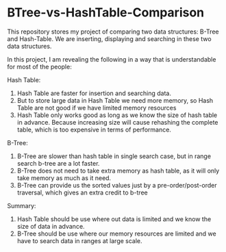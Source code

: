 # BTree-vs-HashTable-Comparison

This repository stores my project of comparing two data structures: B-Tree and Hash-Table.
We are inserting, displaying and searching in these two data structures.

In this project, I am revealing the following in a way that is understandable for most of the people:

Hash Table:
1. Hash Table are faster for insertion and searching data.
2. But to store large data in Hash Table we need more memory, so Hash Table are not good if we have limited memory resources
3. Hash Table only works good as long as we know the size of hash table in advance. Because increasing size will cause rehashing the complete table, which is too expensive in terms of performance.

B-Tree:
1. B-Tree are slower than hash table in single search case, but in range search b-tree are a lot faster.
2. B-Tree does not need to take extra memory as hash table, as it will only take memory as much as it need.
3. B-Tree can provide us the sorted values just by a pre-order/post-order traversal, which gives an extra credit to b-tree

Summary:
1. Hash Table should be use where out data is limited and we know the size of data in advance.
2. B-Tree should be use where our memory resources are limited and we have to search data in ranges at large scale.
